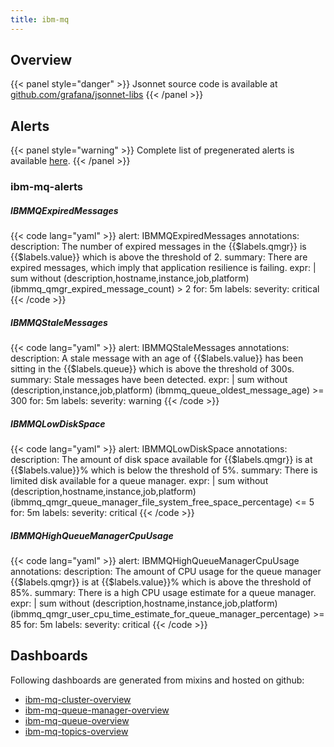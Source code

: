 ```yaml
---
title: ibm-mq
---
```


## Overview



{{< panel style="danger" >}}
Jsonnet source code is available at [github.com/grafana/jsonnet-libs](https://github.com/grafana/jsonnet-libs/tree/master/ibm-mq-mixin)
{{< /panel >}}

## Alerts

{{< panel style="warning" >}}
Complete list of pregenerated alerts is available [here](https://github.com/monitoring-mixins/website/blob/master/assets/ibm-mq/alerts.yaml).
{{< /panel >}}

### ibm-mq-alerts

##### IBMMQExpiredMessages

{{< code lang="yaml" >}}
alert: IBMMQExpiredMessages
annotations:
  description: The number of expired messages in the {{$labels.qmgr}} is {{$labels.value}}
    which is above the threshold of 2.
  summary: There are expired messages, which imply that application resilience is
    failing.
expr: |
  sum without (description,hostname,instance,job,platform) (ibmmq_qmgr_expired_message_count) > 2
for: 5m
labels:
  severity: critical
{{< /code >}}
 
##### IBMMQStaleMessages

{{< code lang="yaml" >}}
alert: IBMMQStaleMessages
annotations:
  description: A stale message with an age of {{$labels.value}} has been sitting in
    the {{$labels.queue}} which is above the threshold of 300s.
  summary: Stale messages have been detected.
expr: |
  sum without (description,instance,job,platform) (ibmmq_queue_oldest_message_age) >= 300
for: 5m
labels:
  severity: warning
{{< /code >}}
 
##### IBMMQLowDiskSpace

{{< code lang="yaml" >}}
alert: IBMMQLowDiskSpace
annotations:
  description: The amount of disk space available for {{$labels.qmgr}} is at {{$labels.value}}%
    which is below the threshold of 5%.
  summary: There is limited disk available for a queue manager.
expr: |
  sum without (description,hostname,instance,job,platform) (ibmmq_qmgr_queue_manager_file_system_free_space_percentage) <= 5
for: 5m
labels:
  severity: critical
{{< /code >}}
 
##### IBMMQHighQueueManagerCpuUsage

{{< code lang="yaml" >}}
alert: IBMMQHighQueueManagerCpuUsage
annotations:
  description: The amount of CPU usage for the queue manager {{$labels.qmgr}} is at
    {{$labels.value}}% which is above the threshold of 85%.
  summary: There is a high CPU usage estimate for a queue manager.
expr: |
  sum without (description,hostname,instance,job,platform) (ibmmq_qmgr_user_cpu_time_estimate_for_queue_manager_percentage) >= 85
for: 5m
labels:
  severity: critical
{{< /code >}}
 
## Dashboards
Following dashboards are generated from mixins and hosted on github:


- [ibm-mq-cluster-overview](https://github.com/monitoring-mixins/website/blob/master/assets/ibm-mq/dashboards/ibm-mq-cluster-overview.json)
- [ibm-mq-queue-manager-overview](https://github.com/monitoring-mixins/website/blob/master/assets/ibm-mq/dashboards/ibm-mq-queue-manager-overview.json)
- [ibm-mq-queue-overview](https://github.com/monitoring-mixins/website/blob/master/assets/ibm-mq/dashboards/ibm-mq-queue-overview.json)
- [ibm-mq-topics-overview](https://github.com/monitoring-mixins/website/blob/master/assets/ibm-mq/dashboards/ibm-mq-topics-overview.json)
